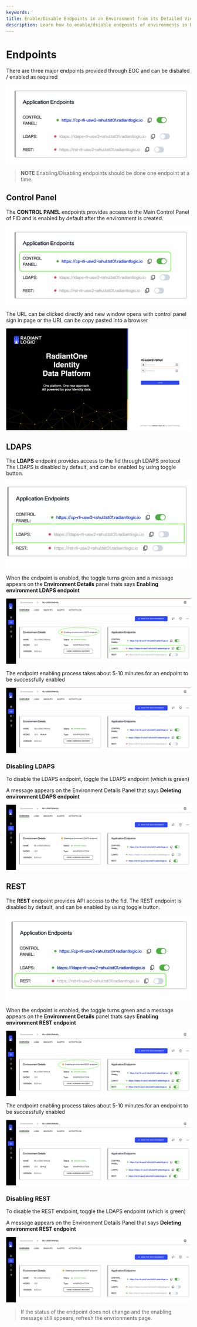 ```yaml
---
keywords:
title: Enable/Disable Endpoints in an Environment from its Detailed View
description: Learn how to enable/dsiable endpoints of environments in Environment Operations Center.
---
```



# Endpoints

There are three major endpoints provided through EOC and can be disbaled / enabled as required

![image description](images/endpoints.png)

> **NOTE** Enabling/Disabling endpoints should be done one endpoint at a time.

## Control Panel

The **CONTROL PANEL** endpoints provides access to the Main Control Panel of FID and is enabled by default after the environment is created.

![image description](images/cp-endpoint.png)

The URL can be clicked directly and new window opens with control panel sign in page or the URL can be copy pasted into a browser

![image description](images/cp-login-page.png)



## LDAPS

The **LDAPS** endpoint provides access to the fid through LDAPS protocol
The LDAPS is disabled by default, and can be enabled by using toggle button.

![image description](images/ldaps.png)

When the endpoint is enabled, the toggle turns green and a message appears on the **Environment Details** panel thats says **Enabling environment LDAPS endpoint**


![image description](images/enable-ldaps.png)

The endpoint enabling process takes about 5-10 minutes for an endpoint to be successfully enabled


![image description](images/enable-ldaps-confirmation.png)


### Disabling LDAPS

To disable the LDAPS endpoint, toggle the LDAPS endpoint (which is green)

A message appears on the Environment Details Panel that says **Deleting environment LDAPS endpoint**

![image description](images/delete-ldaps.png)

## REST

The **REST** endpoint provides API access to the fid.
The REST endpoint is disabled by default, and can be enabled by using toggle button.

![image description](images/rest.png)

When the endpoint is enabled, the toggle turns green and a message appears on the **Environment Details** panel thats says **Enabling environment REST endpoint**

![image description](images/enable-rest.png)

The endpoint enabling process takes about 5-10 minutes for an endpoint to be successfully enabled

![image description](images/enable-rest-confirmation.png)

### Disabling REST

To disable the REST endpoint, toggle the LDAPS endpoint (which is green)

A message appears on the Environment Details Panel that says **Deleting environment REST endpoint**

![image description](images/delete-rest.png)

> If the status of the endpoint does not change and the enabling message still sppears, refresh the envrionments page.
